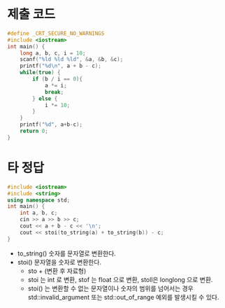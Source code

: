 
# 제출 코드

```c++
#define _CRT_SECURE_NO_WARNINGS
#include <iostream>
int main() {
	long a, b, c, i = 10;
	scanf("%ld %ld %ld", &a, &b, &c);
	printf("%d\n", a + b - c);	
	while(true)	{
		if (b / i == 0){
			a *= i;
			break;
		} else {
			i *= 10;
		}
	}
	printf("%d", a+b-c);
	return 0;
}

```

# 타 정답

```c++
#include <iostream>
#include <string>
using namespace std;
int main() {
    int a, b, c;
    cin >> a >> b >> c;
    cout << a + b - c << '\n';
    cout << stoi(to_string(a) + to_string(b)) - c;
}
```

- to_string()  숫자를 문자열로 변환한다.
- stoi() 문자열을 숫자로 변환한다.
	- sto + (변환 후 자료형)
	- stoi 는 int 로 변환, stof 는 float 으로 변환, stoll은 longlong 으로 변환.
	- stoi() 는 변환할 수 없는 문자열이나 숫자의 범위를 넘어서는 경우 std::invalid_argument 또는 std::out_of_range 예외를 발생시킬 수 있다.

